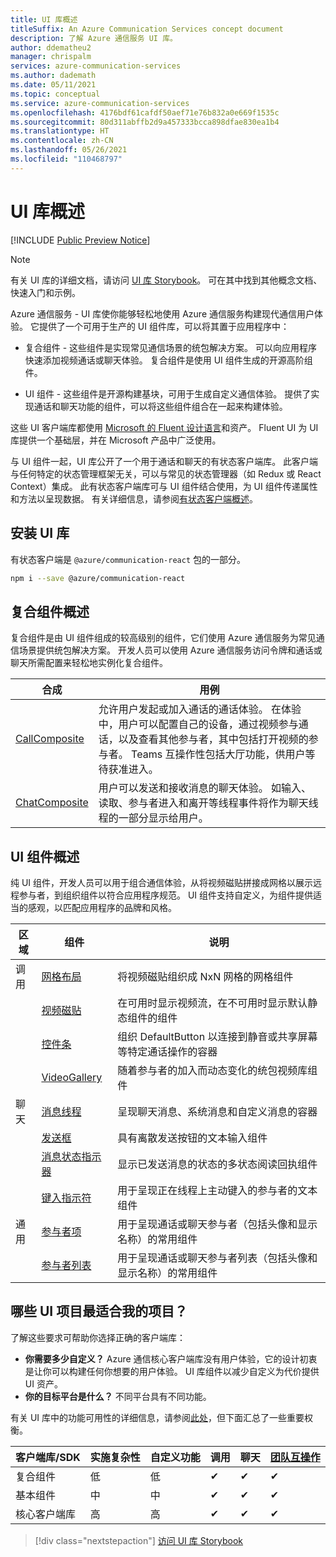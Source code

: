 ```yaml
---
title: UI 库概述
titleSuffix: An Azure Communication Services concept document
description: 了解 Azure 通信服务 UI 库。
author: ddematheu2
manager: chrispalm
services: azure-communication-services
ms.author: dademath
ms.date: 05/11/2021
ms.topic: conceptual
ms.service: azure-communication-services
ms.openlocfilehash: 4176bdf61cafdf50aef71e76b832a0e669f1535c
ms.sourcegitcommit: 80d311abffb2d9a457333bcca898dfae830ea1b4
ms.translationtype: HT
ms.contentlocale: zh-CN
ms.lasthandoff: 05/26/2021
ms.locfileid: "110468797"
---
```

# <a name="ui-library-overview"></a>UI 库概述

[!INCLUDE [Public Preview Notice](../../includes/public-preview-include.md)]

> [!NOTE]
> 有关 UI 库的详细文档，请访问 [UI 库 Storybook](https://azure.github.io/communication-ui-library)。 可在其中找到其他概念文档、快速入门和示例。

Azure 通信服务 - UI 库使你能够轻松地使用 Azure 通信服务构建现代通信用户体验。 它提供了一个可用于生产的 UI 组件库，可以将其置于应用程序中：

- 复合组件 - 这些组件是实现常见通信场景的统包解决方案。
  可以向应用程序快速添加视频通话或聊天体验。
  复合组件是使用 UI 组件生成的开源高阶组件。

- UI 组件 - 这些组件是开源构建基块，可用于生成自定义通信体验。
  提供了实现通话和聊天功能的组件，可以将这些组件组合在一起来构建体验。

这些 UI 客户端库都使用 [Microsoft 的 Fluent 设计语言](https://developer.microsoft.com/fluentui/)和资产。 Fluent UI 为 UI 库提供一个基础层，并在 Microsoft 产品中广泛使用。

与 UI 组件一起，UI 库公开了一个用于通话和聊天的有状态客户端库。
此客户端与任何特定的状态管理框架无关，可以与常见的状态管理器（如 Redux 或 React Context）集成。
此有状态客户端库可与 UI 组件结合使用，为 UI 组件传递属性和方法以呈现数据。 有关详细信息，请参阅[有状态客户端概述](https://azure.github.io/communication-ui-library/?path=/story/stateful-client-what-is-stateful--page)。

## <a name="installing-ui-library"></a>安装 UI 库

有状态客户端是 `@azure/communication-react` 包的一部分。 

```bash
npm i --save @azure/communication-react
```

## <a name="composites-overview"></a>复合组件概述

复合组件是由 UI 组件组成的较高级别的组件，它们使用 Azure 通信服务为常见通信场景提供统包解决方案。
开发人员可以使用 Azure 通信服务访问令牌和通话或聊天所需配置来轻松地实例化复合组件。

| 合成    | 用例  | 
| ------------ | ---------- |
| [CallComposite](https://azure.github.io/communication-ui-library/?path=/docs/composites-callcomposite--basic-example) | 允许用户发起或加入通话的通话体验。 在体验中，用户可以配置自己的设备，通过视频参与通话，以及查看其他参与者，其中包括打开视频的参与者。 Teams 互操作性包括大厅功能，供用户等待获准进入。 |
| [ChatComposite](https://azure.github.io/communication-ui-library/?path=/docs/composites-chatcomposite--basic-example)    | 用户可以发送和接收消息的聊天体验。 如输入、读取、参与者进入和离开等线程事件将作为聊天线程的一部分显示给用户。                                                                                                                          |

## <a name="ui-component-overview"></a>UI 组件概述

纯 UI 组件，开发人员可以用于组合通信体验，从将视频磁贴拼接成网格以展示远程参与者，到组织组件以符合应用程序规范。
UI 组件支持自定义，为组件提供适当的感观，以匹配应用程序的品牌和风格。

| 区域    | 组件    | 说明       |
| ------- | ------------ | ----------------- |
| 调用 | [网格布局](https://azure.github.io/communication-ui-library/?path=/story/ui-components-gridlayout--grid-layout-component)                | 将视频磁贴组织成 NxN 网格的网格组件                                            |
|         | [视频磁贴](https://azure.github.io/communication-ui-library/?path=/story/ui-components-videotile--video-tile-component)                   | 在可用时显示视频流，在不可用时显示默认静态组件的组件        |
|         | [控件条](https://azure.github.io/communication-ui-library/?path=/story/ui-components-controlbar--control-bar-component)                | 组织 DefaultButton 以连接到静音或共享屏幕等特定通话操作的容器 |
|         | [VideoGallery](https://azure.github.io/communication-ui-library/?path=/story/ui-components-video-gallery--video-gallery)                                           | 随着参与者的加入而动态变化的统包视频库组件               |
| 聊天    | [消息线程](https://azure.github.io/communication-ui-library/?path=/story/ui-components-messagethread--message-thread-component)       | 呈现聊天消息、系统消息和自定义消息的容器                          |
|         | [发送框](https://azure.github.io/communication-ui-library/?path=/story/ui-components-sendbox--send-box-component)                         | 具有离散发送按钮的文本输入组件                                                   |
|         | [消息状态指示器](https://azure.github.io/communication-ui-library/?path=/story/ui-components-message-status-indicator--message-status-indicator)        | 显示已发送消息的状态的多状态阅读回执组件                                   |
|         | [键入指示符](https://azure.github.io/communication-ui-library/?path=/story/ui-components-typingindicator--typing-indicator-component) | 用于呈现正在线程上主动键入的参与者的文本组件                      |
| 通用  | [参与者项](https://azure.github.io/communication-ui-library/?path=/story/ui-components-participantitem--participant-item-component) | 用于呈现通话或聊天参与者（包括头像和显示名称）的常用组件            |
|         | [参与者列表](https://azure.github.io/communication-ui-library/?path=/story/ui-components-participant-list--participant-list)                                 | 用于呈现通话或聊天参与者列表（包括头像和显示名称）的常用组件       |


## <a name="what-ui-artifact-is-best-for-my-project"></a>哪些 UI 项目最适合我的项目？

了解这些要求可帮助你选择正确的客户端库：

- **你需要多少自定义？** Azure 通信核心客户端库没有用户体验，它的设计初衷是让你可以构建任何你想要的用户体验。 UI 库组件以减少自定义为代价提供 UI 资产。
- **你的目标平台是什么？** 不同平台具有不同功能。

有关 UI 库中的功能可用性的详细信息，请参阅[此处](https://azure.github.io/communication-ui-library/?path=/story/use-cases--page)，但下面汇总了一些重要权衡。

| 客户端库/SDK  | 实施复杂性 | 自定义功能 | 调用 | 聊天 | [团队互操作](../teams-interop.md) |
| --------------------- | ------------------------- | --------------------- | ------- | ---- | ----------------------------------------------------------------------------------------------------- |
| 复合组件  | 低                       | 低                   | ✔       | ✔    | ✔                                                                                                     |
| 基本组件       | 中                    | 中                | ✔       | ✔    | ✔                                                                                                     |
| 核心客户端库 | 高                      | 高                  | ✔       | ✔    | ✔                                                                                                     |

> [!div class="nextstepaction"]
> [访问 UI 库 Storybook](https://azure.github.io/communication-ui-library)
